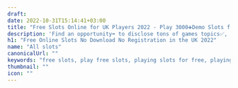 ```yaml
---
draft: 
date: 2022-10-31T15:14:41+03:00
title: "Free Slots Online for UK Players 2022 - Play 3000➕Demo Slots for Fun"
description: 'Find an opportunity➡ to disclose tons of games topics✅, play online slots for free 2022✅ with no registration and download in UK✅ needed to choose your favorite game as demo slot games free'
h1: "Free Online Slots No Download No Registration in the UK 2022"
name: "All slots"
canonicalUrl: ""
keywords: "free slots, play free slots, playing slots for free, playing free casino slots no download no registration bonus rounds, free online slot games for fun, play slots for fun no download no registration, free slots for fun only"
thumbnail: ""
icon: ""
---
```


